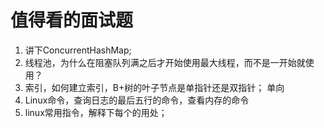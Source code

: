 # 值得看的面试题

1. 讲下ConcurrentHashMap;
2. 线程池，为什么在阻塞队列满之后才开始使用最大线程，而不是一开始就使用？
3. 索引，如何建立索引，B+树的叶子节点是单指针还是双指针； 单向
4. Linux命令，查询日志的最后五行的命令，查看内存的命令
5. linux常用指令，解释下每个的用处；
